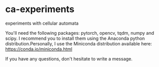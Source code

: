 # ca-experiments
experiments with cellular automata

You'll need the following packages: pytorch, opencv, tqdm, numpy and scipy. I recommend you to install them using the Anaconda python distribution.Personally, I use the Miniconda distribution available here: https://conda.io/miniconda.html

If you have any questions, don't hesitate to write a message.

